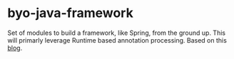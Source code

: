# byo-java-framework

Set of modules to build a framework, like Spring, from the ground up. This will primarly leverage Runtime based annotation processing. Based on this [blog](https://github.com/Patresss/Java-Own-Framework---step-by-step).